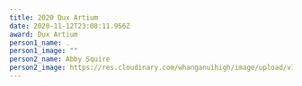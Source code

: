 ```yaml
---
title: 2020 Dux Artium
date: 2020-11-12T23:08:11.956Z
award: Dux Artium
person1_name: .
person1_image: ""
person2_name: Abby Squire
person2_image: https://res.cloudinary.com/whanganuihigh/image/upload/v1605222328/Honours%20Board/2020_-_Abby_Squire_-_Dux_Artium.jpg
---
```

